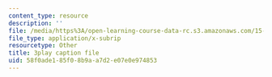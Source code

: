 ```yaml
---
content_type: resource
description: ''
file: /media/https%3A/open-learning-course-data-rc.s3.amazonaws.com/15-071-the-analytics-edge-spring-2017/58f0ade185f08b9aa7d2e07e0e974853_n19qLvOY-rc.srt
file_type: application/x-subrip
resourcetype: Other
title: 3play caption file
uid: 58f0ade1-85f0-8b9a-a7d2-e07e0e974853
---
```


